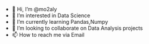- 👋 Hi, I’m @mo2aly
- 👀 I’m interested in Data Science
- 🌱 I’m currently learning Pandas,Numpy
- 💞️ I’m looking to collaborate on Data Analysis projects
- 📫 How to reach me via Email

<!---
mo2aly/mo2aly is a ✨ special ✨ repository because its `README.md` (this file) appears on your GitHub profile.
You can click the Preview link to take a look at your changes.
--->

